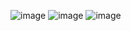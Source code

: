 ![image](https://user-images.githubusercontent.com/69718844/228699222-1f3f42c9-9305-47e7-9c70-cef0b90fd56a.png)
![image](https://user-images.githubusercontent.com/69718844/228699252-cf7da573-ea80-40eb-aa51-7b78f3774e7e.png)
![image](https://user-images.githubusercontent.com/69718844/228699294-427c46bf-26fa-40a0-86a2-e8ff7390821a.png)
